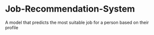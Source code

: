# Job-Recommendation-System

A model that predicts the most suitable job for a person based on their profile

